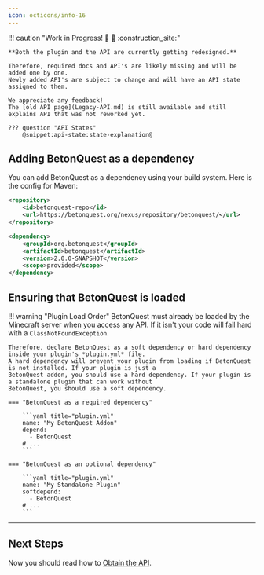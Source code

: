 ```yaml
---
icon: octicons/info-16
---
```

!!! caution "Work in Progress! :construction: :construction_worker:  :construction_site:"

    **Both the plugin and the API are currently getting redesigned.**
    
    Therefore, required docs and API's are likely missing and will be added one by one.
    Newly added API's are subject to change and will have an API state assigned to them.

    We appreciate any feedback!
    The [old API page](Legacy-API.md) is still available and still explains API that was not reworked yet.

    ??? question "API States"
        @snippet:api-state:state-explanation@

 
## Adding BetonQuest as a dependency

You can add BetonQuest as a dependency using your build system. Here is the config for Maven:

```XML title="Add this to your repositories tag"
<repository>
    <id>betonquest-repo</id>
    <url>https://betonquest.org/nexus/repository/betonquest/</url>
</repository>
```

```XML title="Add this to your dependencies tag"
<dependency>
    <groupId>org.betonquest</groupId>
    <artifactId>betonquest</artifactId>
    <version>2.0.0-SNAPSHOT</version>
    <scope>provided</scope>
</dependency>
```

## Ensuring that BetonQuest is loaded

!!! warning "Plugin Load Order"
    BetonQuest must already be loaded by the Minecraft server when you access any API.
    If it isn't your code will fail hard with a `ClassNotFoundException`.
    
    Therefore, declare BetonQuest as a soft dependency or hard dependency inside your plugin's *plugin.yml* file.
    A hard dependency will prevent your plugin from loading if BetonQuest is not installed. If your plugin is just a 
    BetonQuest addon, you should use a hard dependency. If your plugin is a standalone plugin that can work without
    BetonQuest, you should use a soft dependency.
    
    === "BetonQuest as a required dependency"
        
        ```yaml title="plugin.yml"
        name: "My BetonQuest Addon"
        depend:
          - BetonQuest
        # ...
        ```
    
    === "BetonQuest as an optional dependency"
        
        ```yaml title="plugin.yml"
        name: "My Standalone Plugin"
        softdepend:
          - BetonQuest
        # ...
        ```

---
## Next Steps
Now you should read how to [Obtain the API](Obtaining-API.md).
